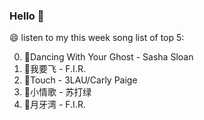 ### Hello 👋

😄 listen to my this week song list of top 5:

0. 🌈Dancing With Your Ghost - Sasha Sloan
1. 🌈我要飞 - F.I.R.
2. 🌈Touch - 3LAU/Carly Paige
3. 🌈小情歌 - 苏打绿
4. 🌈月牙湾 - F.I.R.

